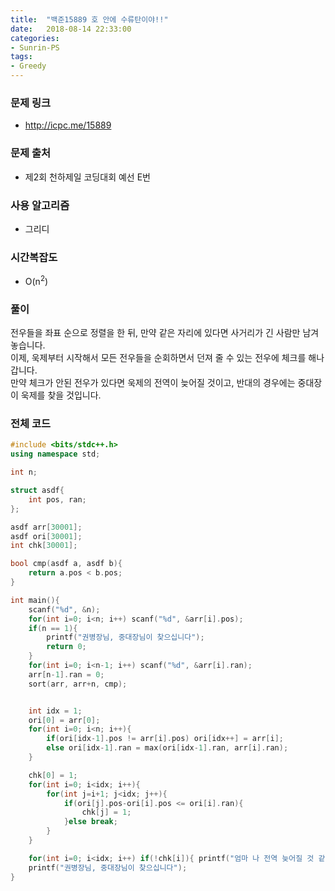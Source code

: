 ```yaml
---
title:  "백준15889 호 안에 수류탄이야!!"
date:   2018-08-14 22:33:00
categories:
- Sunrin-PS
tags:
- Greedy
---
```


### 문제 링크
* http://icpc.me/15889

### 문제 출처
* 제2회 천하제일 코딩대회 예선 E번

### 사용 알고리즘
* 그리디

### 시간복잡도
* O(n<sup>2</sup>)

### 풀이
전우들을 좌표 순으로 정렬을 한 뒤, 만약 같은 자리에 있다면 사거리가 긴 사람만 남겨놓습니다.<br>
이제, 욱제부터 시작해서 모든 전우들을 순회하면서 던져 줄 수 있는 전우에 체크를 해나갑니다.<br>
만약 체크가 안된 전우가 있다면 욱제의 전역이 늦어질 것이고, 반대의 경우에는 중대장이 욱제를 찾을 것입니다.


### 전체 코드
```cpp
#include <bits/stdc++.h>
using namespace std;

int n;

struct asdf{
	int pos, ran;
};

asdf arr[30001];
asdf ori[30001];
int chk[30001];

bool cmp(asdf a, asdf b){
	return a.pos < b.pos;
}

int main(){
	scanf("%d", &n);
	for(int i=0; i<n; i++) scanf("%d", &arr[i].pos);
	if(n == 1){
		printf("권병장님, 중대장님이 찾으십니다");
		return 0;
	}
	for(int i=0; i<n-1; i++) scanf("%d", &arr[i].ran);
	arr[n-1].ran = 0;
	sort(arr, arr+n, cmp);


	int idx = 1;
	ori[0] = arr[0];
	for(int i=0; i<n; i++){
		if(ori[idx-1].pos != arr[i].pos) ori[idx++] = arr[i];
		else ori[idx-1].ran = max(ori[idx-1].ran, arr[i].ran);
	}

	chk[0] = 1;
	for(int i=0; i<idx; i++){
		for(int j=i+1; j<idx; j++){
			if(ori[j].pos-ori[i].pos <= ori[i].ran){
				chk[j] = 1;
			}else break;
		}
	}

	for(int i=0; i<idx; i++) if(!chk[i]){ printf("엄마 나 전역 늦어질 것 같아"); return 0;}
	printf("권병장님, 중대장님이 찾으십니다");
}
```
